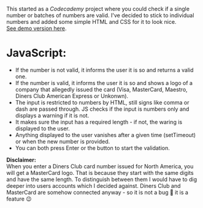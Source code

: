 This started as a *Codecademy* project where you could check if a single number or batches of numbers are valid.
I've decided to stick to individual numbers and added some simple HTML and CSS for it to look nice.  
[See demo version here](https://veelcheck.github.io/credit_card_checker/).

# JavaScript: 

* If the number is not valid, it informs the user it is so and returns a valid one.
* If the number is valid, it informs the user it is so and shows a logo of a company that allegedly issued the card (Visa, MasterCard, Maestro, Diners Club American Express or Unkonwn).
* The input is restricted to numbers by HTML, still signs like comma or dash are passed through. JS checks if the input is numbers only and displays a warning if it is not.
* It makes sure the input has a required length - if not, the waring is displayed to the user.
* Anything displayed to the user vanishes after a given time (setTimeout) or when the new number is provided.
* You can both press Enter or the button to start the validation.
 
**Disclaimer:**  
When you enter a Diners Club card number issued for North America, you will get a MasterCard logo. That is because they start with the same digits and have the same length. To distinguish between them I would have to dig deeper into users accounts which I decided against. Diners Club and MasterCard are somehow connected anyway - so it is not a bug :bug: it is a feature :wink:
